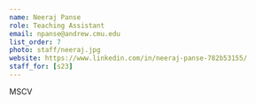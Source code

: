 ```yaml
---
name: Neeraj Panse
role: Teaching Assistant
email: npanse@andrew.cmu.edu
list_order: 7
photo: staff/neeraj.jpg
website: https://www.linkedin.com/in/neeraj-panse-782b53155/
staff_for: [s23]
---
```

MSCV
